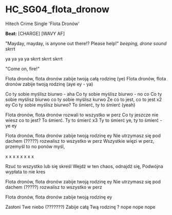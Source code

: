 # HC_SG04_flota_dronow
Hitech Crime Single 'Flota Dronów'

**Beat:** [CHARGE] [WAVY AF]

"Mayday, mayday, is anyone out there!? Please help!"
*beeping, drone sound* skrrt

ya ya ya ya skrrt skrrt skrrt

"Come on, fire!"

Flota dronów, flota dronów zabije twoją całą rodzinę (ye)
Flota dronów, flota dronów zabije twoją rodzinę (aye ey - ya)

Co ty sobie myślisz biurwo - aha
Co ty sobie myślisz biurwo - no co
Co ty sobie myślisz biurwo co ty sobie myślisz kurwo
Że co to jest, co to jest x2 ey
Co ty sobie myślisz biurwo?
To śmierć, ty to śmierć (yeah)

Flota dronów, flota dronów rozwali to wszystko w perz
Co ty jeszcze nie wiesz co to jest? To śmierć.
Ty to śmierć x3
Ty to śmierć ye, ty to śmierć - ye ey

Flota dronów, flota dronów zabije twoją rodzinę ey
Nie utrzymasz się pod dachem (?????) rozwalisz to wszystko w perz
Wszystkie więzi w perz, przemyśl to no ponów myśl, 

x
x
x
x
x
x
x
x

Rzuć to wszystko lub się skreśl
Wejdź w ten chaos, odnajdź się, Podwójna wypłata to nie kres

Flota dronów, flota dronów zabije twoją rodzinę ey
Nie utrzymasz się pod dachem (?????) rozwalisz to wszystko w perz

Flota dronów, flota dronów zabije twoją rodzinę ey

Zasłoni Twe niebo (???????)
Zabije całą Twą rodzinę ? nope nope nope
